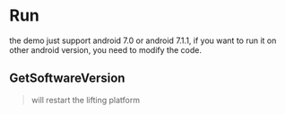 # Run

the demo just support android 7.0 or android 7.1.1, if you want to run it on other android version,
you need to modify the code.

## GetSoftwareVersion

> will restart the lifting platform
